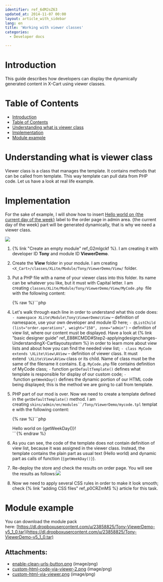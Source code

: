 ```yaml
---
identifier: ref_6dMJsZ63
updated_at: 2014-11-07 00:00
layout: article_with_sidebar
lang: en
title: 'Working with viewer classes'
categories:
  - Developer docs

---
```



# Introduction

This guide describes how developers can display the dynamically generated content in X-Cart using viewer classes.

# Table of Contents

*   [Introduction](#introduction)
*   [Table of Contents](#table-of-contents)
*   [Understanding what is viewer class](#understanding-what-is-viewer-class)
*   [Implementation](#implementation)
*   [Module example](#module-example)

# Understanding what is viewer class

Viewer class is a class that manages the template. It contains methods that can be called from template. This way template can pull data from PHP code. Let us have a look at real life example.

# Implementation

For the sake of example, I will show how to insert <u>Hello world on {the current day of the week}</u> label to the order page in admin area. {the current day of the week} part will be generated dynamically, that is why we need a viewer class.

![]({{site.baseurl}}/attachments/8224836/8355896.png)

1.  {% link "Create an empty module" ref_G2mlgckf %}. I am creating it with developer ID **Tony** and module ID **ViewerDemo**.
2.  Create the **View** folder in your module. I am creating `<X_Cart>/classes/XLite/Module/Tony/ViewerDemo/View/` folder.
3.  Put a PHP file with a name of your viewer class into this folder. Its name can be whatever you like, but it must with Capital letter. I am creating `classes/XLite/Module/Tony/ViewerDemo/View/MyCode.php `file with the following content: 

    {% raw %}```php
    <?php
    namespace XLite\Module\Tony\ViewerDemo\View;
    /**
     * @ListChild (list="order.operations", weight="150", zone="admin")
     */
    class MyCode extends \XLite\View\AView
    {
    	protected function getDefaultTemplate()
    	{
    		return 'modules/Tony/ViewerDemo/mycode.tpl';
    	}
    	protected function getWeekDay()
    	{
    		return date('l');
    	}
    }
    ```{% endraw %}

4.  Let's walk through each line in order to understand what this code does:
    `- namespace XLite\Module\Tony\ViewerDemo\View` – definition of namespace, use your own developer and module ID here;
    `- @ListChild (list="order.operations", weight="150", zone="admin")` – definition of view list, where our content must be displayed. Have a look at {% link "basic designer guide" ref_E88KCMDD#Step2-applyingdesignchanges-UnderstandingX-Cartlayoutsystem %} in order to learn more about view lists and about how you can find the needed view list;
    `- class MyCode extends \XLite\View\AView` – definition of viewer class. It must extend` \XLite\View\AView` class or its child. Name of class must be the same of the filename it contains. E.g. `MyCode.php` file contains definition of MyCode class;
    `-` function `getDefaultTemplate()` defines what template is responsible for display of our custom code;
    `-` function `getWeekDay()` defines the dynamic portion of our HTML code being displayed; this is the method we are going to call from template.
5.  PHP part of our mod is over. Now we need to create a template defined in the `getDefaultTemplate()` method. I am creating `skins/admin/en/modules``/Tony/ViewerDemo/mycode.tpl` template with the following content: 

    {% raw %}```php
    <div class="custom-code">Hello world on {getWeekDay()}!</div>
    ```{% endraw %}

6.  As you can see, the code of the template does not contain definition of view list, because it was assigned in the viewer class. Instead, the template contains the plain part as usual text (Hello world) and dynamic part as calls of function (`{getWeekDay()}`).
7.  Re-deploy the store and check the results on order page. You will see the results as follows:![]({{site.baseurl}}/attachments/8224836/8355895.png)
8.  Now we need to apply several CSS rules in order to make it look smooth; check {% link "adding CSS files" ref_p0CRZmMS %} article for this task.

# Module example

You can download the module pack here: [https://dl.dropboxusercontent.com/u/23858825/Tony-ViewerDemo-v5_1_0.tar](https://dl.dropboxusercontent.com/u/23858825/Tony-ViewerDemo-v5_1_0.tar)

## Attachments:

* [enable-clean-urls-button.png]({{site.baseurl}}/attachments/8224836/8355894.png) (image/png)
* [custom-html-code-via-viewer-2.png]({{site.baseurl}}/attachments/8224836/8355895.png) (image/png)
* [custom-html-via-viewer.png]({{site.baseurl}}/attachments/8224836/8355896.png) (image/png)